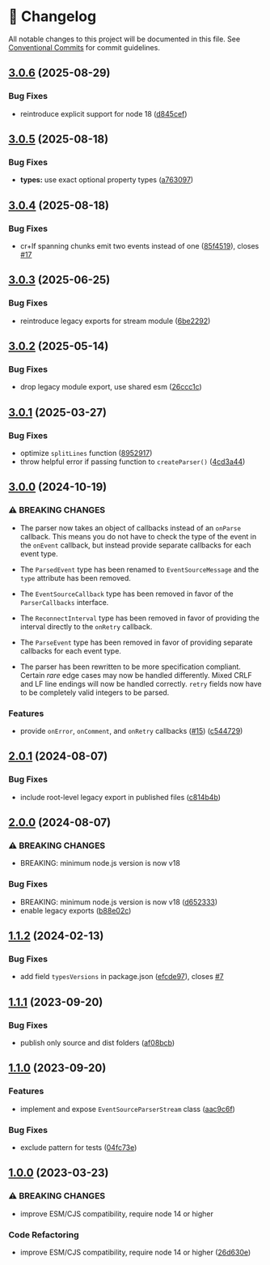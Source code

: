 <!-- markdownlint-disable --><!-- textlint-disable -->

# 📓 Changelog

All notable changes to this project will be documented in this file. See
[Conventional Commits](https://conventionalcommits.org) for commit guidelines.

## [3.0.6](https://github.com/rexxars/eventsource-parser/compare/v3.0.5...v3.0.6) (2025-08-29)

### Bug Fixes

- reintroduce explicit support for node 18 ([d845cef](https://github.com/rexxars/eventsource-parser/commit/d845cef33eca3ce22423d8684b46b78ccb2cf42f))

## [3.0.5](https://github.com/rexxars/eventsource-parser/compare/v3.0.4...v3.0.5) (2025-08-18)

### Bug Fixes

- **types:** use exact optional property types ([a763097](https://github.com/rexxars/eventsource-parser/commit/a7630973185e8691df8180c1b2e0de9b4dcc9f7d))

## [3.0.4](https://github.com/rexxars/eventsource-parser/compare/v3.0.3...v3.0.4) (2025-08-18)

### Bug Fixes

- cr+lf spanning chunks emit two events instead of one ([85f4519](https://github.com/rexxars/eventsource-parser/commit/85f4519e264b4320a103effb85ed903ad86513a7)), closes [#17](https://github.com/rexxars/eventsource-parser/issues/17)

## [3.0.3](https://github.com/rexxars/eventsource-parser/compare/v3.0.2...v3.0.3) (2025-06-25)

### Bug Fixes

- reintroduce legacy exports for stream module ([6be2292](https://github.com/rexxars/eventsource-parser/commit/6be229233dbebe553c63fc263d6ae2886c70acee))

## [3.0.2](https://github.com/rexxars/eventsource-parser/compare/v3.0.1...v3.0.2) (2025-05-14)

### Bug Fixes

- drop legacy module export, use shared esm ([26ccc1c](https://github.com/rexxars/eventsource-parser/commit/26ccc1c9ae95aeebee8fc3417c6067608c656125))

## [3.0.1](https://github.com/rexxars/eventsource-parser/compare/v3.0.0...v3.0.1) (2025-03-27)

### Bug Fixes

- optimize `splitLines` function ([8952917](https://github.com/rexxars/eventsource-parser/commit/8952917a6f5b3d8c97175d00980538edc96b611d))
- throw helpful error if passing function to `createParser()` ([4cd3a44](https://github.com/rexxars/eventsource-parser/commit/4cd3a443f21c441be29e524637a3a603d4425a12))

## [3.0.0](https://github.com/rexxars/eventsource-parser/compare/v2.0.1...v3.0.0) (2024-10-19)

### ⚠ BREAKING CHANGES

- The parser now takes an object of callbacks instead of an `onParse` callback. This means you do not have to check the type of the event in the `onEvent` callback, but instead provide separate callbacks for each event type.
- The `ParsedEvent` type has been renamed to `EventSourceMessage` and the `type` attribute has been removed.
- The `EventSourceCallback` type has been removed in favor of the `ParserCallbacks` interface.
- The `ReconnectInterval` type has been removed in favor of providing the interval directly to the `onRetry` callback.

- The `ParseEvent` type has been removed in favor of providing separate callbacks for each event type.
- The parser has been rewritten to be more specification compliant. Certain _rare_ edge cases may now be handled differently. Mixed CRLF and LF line endings will now be handled correctly. `retry` fields now have to be completely valid integers to be parsed.

### Features

- provide `onError`, `onComment`, and `onRetry` callbacks ([#15](https://github.com/rexxars/eventsource-parser/issues/15)) ([c544729](https://github.com/rexxars/eventsource-parser/commit/c54472901ddf0674b38deb164013feade31d9869))

## [2.0.1](https://github.com/rexxars/eventsource-parser/compare/v2.0.0...v2.0.1) (2024-08-07)

### Bug Fixes

- include root-level legacy export in published files ([c814b4b](https://github.com/rexxars/eventsource-parser/commit/c814b4bc03fc0f72729a88a829c33e243c2c3cc8))

## [2.0.0](https://github.com/rexxars/eventsource-parser/compare/v1.1.2...v2.0.0) (2024-08-07)

### ⚠ BREAKING CHANGES

- BREAKING: minimum node.js version is now v18

### Bug Fixes

- BREAKING: minimum node.js version is now v18 ([d652333](https://github.com/rexxars/eventsource-parser/commit/d652333674e6e26ecd23e0b85cc83f57e06d894e))
- enable legacy exports ([b88e02c](https://github.com/rexxars/eventsource-parser/commit/b88e02cdfb3cf2e503eb9dc51e8115121fee7eea))

## [1.1.2](https://github.com/rexxars/eventsource-parser/compare/v1.1.1...v1.1.2) (2024-02-13)

### Bug Fixes

- add field `typesVersions` in package.json ([efcde97](https://github.com/rexxars/eventsource-parser/commit/efcde97173e02313f2702348088d319946a40859)), closes [#7](https://github.com/rexxars/eventsource-parser/issues/7)

## [1.1.1](https://github.com/rexxars/eventsource-parser/compare/v1.1.0...v1.1.1) (2023-09-20)

### Bug Fixes

- publish only source and dist folders ([af08bcb](https://github.com/rexxars/eventsource-parser/commit/af08bcb72cda660b0c34d7c2be5794b8d5f9a07e))

## [1.1.0](https://github.com/rexxars/eventsource-parser/compare/v1.0.0...v1.1.0) (2023-09-20)

### Features

- implement and expose `EventSourceParserStream` class ([aac9c6f](https://github.com/rexxars/eventsource-parser/commit/aac9c6f04dd082434baddbd808fd8df52f704506))

### Bug Fixes

- exclude pattern for tests ([04fc73e](https://github.com/rexxars/eventsource-parser/commit/04fc73e804361fc9e4f3922023a5845150d7ae37))

## [1.0.0](https://github.com/rexxars/eventsource-parser/compare/v0.1.0...v1.0.0) (2023-03-23)

### ⚠ BREAKING CHANGES

- improve ESM/CJS compatibility, require node 14 or higher

### Code Refactoring

- improve ESM/CJS compatibility, require node 14 or higher ([26d630e](https://github.com/rexxars/eventsource-parser/commit/26d630e9fc53d3a9e6952dff4b53289e48d1b092))
